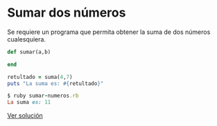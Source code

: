 # Sumar dos números

Se requiere un programa que permita obtener la suma de dos números cualesquiera.

```ruby
def sumar(a,b)

end

retultado = suma(4,7)
puts "La suma es: #{retultado}"
```

```ruby
$ ruby sumar-numeros.rb
La suma es: 11
```

[Ver solución](./../../soluciones/fundamentos/secuenciales/sumar-numeros.rb)
